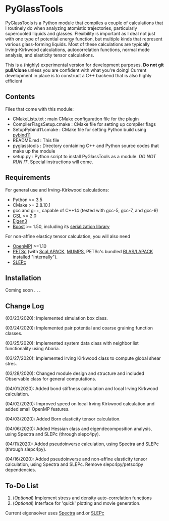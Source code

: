 # **PyGlassTools**

PyGlassTools is a Python module that compiles a couple of calculations that I routinely do when analyzing atomistic trajectories, particularly supercooled liquids and glasses. Flexibility is important as I deal not just with one type of potential energy function, but multiple kinds that represent various glass-forming liquids. Most of these calculations are typically Irving-Kirkwood calculations, autocorrelation functions, normal mode analysis, and elasticity tensor calculations. 

This is a (highly) experimental version for development purposes. **Do not git pull/clone** unless you are confident with what you're doing! Current development in place is to construct a C++ backend that is also highly efficient

## **Contents** 

Files that come with this module:
 - CMakeLists.txt           : main CMake configuration file for the plugin
 - CompilerFlagsSetup.cmake : CMake file for setting up compiler flags
 - SetupPybind11.cmake      : CMake file for setting Python build using [pybind11](https://pybind11.readthedocs.io/en/stable/)
 - README.md                : This file
 - pyglasstools             : Directory containing C++ and Python source codes that make up the module
 - setup.py                 : Python script to install PyGlassTools as a module. *DO NOT RUN IT*. Special instructions will come.

## **Requirements**

For general use and Irving-Kirkwood calculations:
- Python >= 3.5
- CMake >= 2.8.10.1
- gcc and g++, capable of C++14 (tested with gcc-5, gcc-7, and gcc-9)
- [GSL](https://www.gnu.org/software/gsl/) >= 2.0
- [Eigen3](http://eigen.tuxfamily.org/index.php?title=Main_Page)
- [Boost](https://www.boost.org/) >= 1.50, including its [serialization library](https://www.boost.org/doc/libs/1_72_0/libs/serialization/doc/index.html)

For non-affine elasticy tensor calculation, you will also need
- [OpenMPI](https://www.open-mpi.org/) >=1.10
- [PETSc](https://www.mcs.anl.gov/petsc/) (with [ScaLAPACK](http://www.netlib.org/scalapack/), [MUMPS](http://mumps.enseeiht.fr/), PETSc's bundled [BLAS/LAPACK](https://bitbucket.org/petsc/pkg-fblaslapack/src/master/) installed "internally").
- [SLEPc](https://slepc.upv.es/)

## **Installation**
Coming soon . . .

## **Change Log**

(03/23/2020): Implemented simulation box class.

(03/24/2020): Implemented pair potential and coarse graining function classes.

(03/25/2020): Implemented system data class with neighbor list functionality using Aboria.

(03/27/2020): Implemented Irving Kirkwood class to compute global shear stres.

(03/28/2020): Changed module design and structure and included Observable class for general computations. 

(04/01/2020): Added bond stiffness calculation and local Irving Kirkwood calculation.

(04/02/2020): Improved speed on local Irving Kirkwood calculation and added small OpenMP features.

(04/03/2020): Added Born elasticity tensor calculation.

(04/06/2020): Added Hessian class and eigendecomposition analysis, using Spectra and SLEPc (through slepc4py).

(04/11/2020): Added pseudoinverse calculation, using Spectra and SLEPc (through slepc4py).

(04/16/2020): Added pseudoinverse and non-affine elasticity tensor calculation, using Spectra and SLEPc. Remove slepc4py/petsc4py dependencies.

## **To-Do List**
1. (*Optional*) Implement stress and density auto-correlation functions
2. (*Optional*) Interface for 'quick' plotting and movie generation. 

Current eigensolver uses [Spectra](https://spectralib.org/) and.or [SLEPc](https://slepc.upv.es/)
